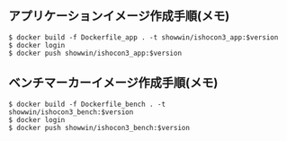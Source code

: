 ## アプリケーションイメージ作成手順(メモ)
```
$ docker build -f Dockerfile_app . -t showwin/ishocon3_app:$version
$ docker login
$ docker push showwin/ishocon3_app:$version
```

## ベンチマーカーイメージ作成手順(メモ)
```
$ docker build -f Dockerfile_bench . -t showwin/ishocon3_bench:$version
$ docker login
$ docker push showwin/ishocon3_bench:$version
```
